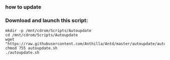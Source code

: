 ### how to update
### Download and launch this script:


```
mkdir -p /mnt/cdrom/Scripts/Autoupdate
cd /mnt/cdrom/Scripts/Autoupdate
wget "https://raw.githubusercontent.com/Anthilla/Antd/master/autoupdate/autoupdate.sh"
chmod 755 autoupdate.sh
./autoupdate.sh
```
